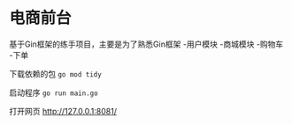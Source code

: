 # 电商前台
基于Gin框架的练手项目，主要是为了熟悉Gin框架
-用户模块
-商城模块
-购物车
-下单

下载依赖的包
<code>go mod tidy</code><br>

启动程序
<code>go run main.go</code><br>

打开网页
http://127.0.0.1:8081/
